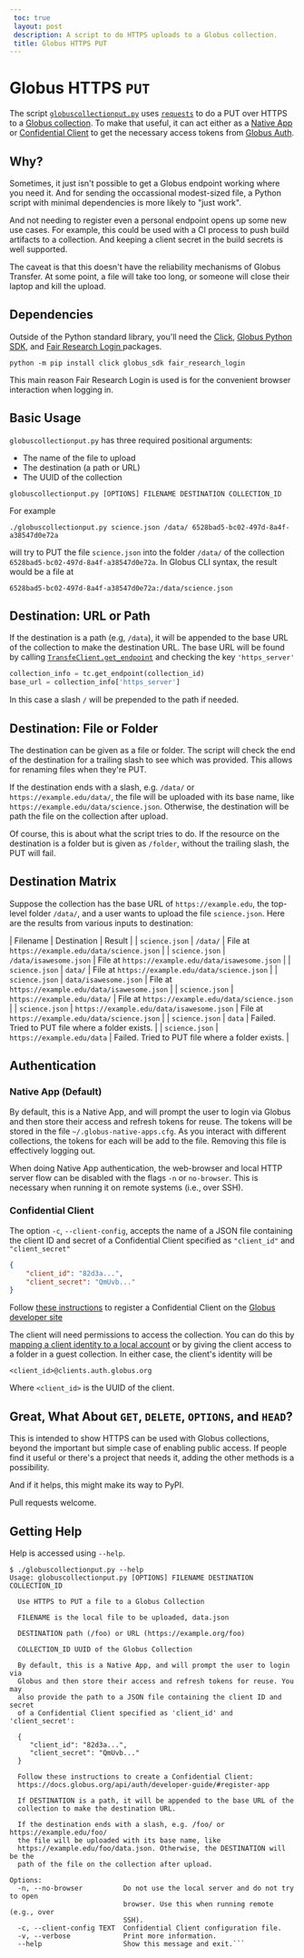 ```yaml
---
 toc: true
 layout: post
 description: A script to do HTTPS uploads to a Globus collection.
 title: Globus HTTPS PUT
---
```

 
# Globus HTTPS `PUT`

The script
[`globuscollectionput.py`](https://github.com/rpwagner/serverless-data/blob/main/bin/globuscollectionput.py) 
uses [`requests`](https://requests.readthedocs.io/en/latest/) to do a
PUT over HTTPS to a [Globus
collection](https://docs.globus.org/globus-connect-server/v5.4/https-access-collections/). To
make that useful, it can act either as a [Native
App](https://globus-sdk-python.readthedocs.io/en/stable/examples/native_app.html)
or [Confidential
Client](https://globus-sdk-python.readthedocs.io/en/stable/examples/client_credentials.html)
to get the necessary access tokens from [Globus
Auth](https://docs.globus.org/globus-connect-server/v5.4/https-access-collections/#accessing_data).

## Why?

Sometimes, it just isn't possible to get a Globus endpoint working where you
need it. And for sending the occassional modest-sized file, a Python
script with minimal dependencies is more likely to "just work". 

And not needing to register even a personal endpoint opens up some new
use cases. For example, this could be used with a CI process to push build
 artifacts to a collection. And keeping a client secret in the build
 secrets is well supported.
 
The caveat is that this doesn't have the reliability mechanisms of
Globus Transfer. At some point, a file will take too long, or someone
will close their laptop and kill the upload.

## Dependencies

Outside of the Python standard library, you'll need the
[Click](https://click.palletsprojects.com/), [Globus Python
SDK](https://globus-sdk-python.readthedocs.io/), and [Fair Research
Login ](https://github.com/fair-research/native-login) packages.

```shell
python -m pip install click globus_sdk fair_research_login
```

This main reason Fair Research Login is used is for the convenient
browser interaction when logging in.

## Basic Usage

`globuscollectionput.py` has three required positional arguments:
- The name of the file to upload
- The destination (a path or URL)
- The UUID of the collection

```shell
globuscollectionput.py [OPTIONS] FILENAME DESTINATION COLLECTION_ID
```

For example
```shell
./globuscollectionput.py science.json /data/ 6528bad5-bc02-497d-8a4f-a38547d0e72a
```
will try to PUT the file `science.json` into the folder `/data/` of
the collection `6528bad5-bc02-497d-8a4f-a38547d0e72a`. In Globus CLI
syntax, the result would be a file at

```
6528bad5-bc02-497d-8a4f-a38547d0e72a:/data/science.json
```

## Destination: URL or Path

If the destination is a path (e.g, `/data`), it will be appended to
the base URL of the collection to make the destination URL. The base
URL will be found by calling [`TransfeClient.get_endpoint`](https://docs.globus.org/globus-connect-server/v5.4/https-access-collections/#using_the_python_sdk)
and checking the key `'https_server'`
```python
collection_info = tc.get_endpoint(collection_id)
base_url = collection_info['https_server']
```

In this case a slash `/` will be prepended to the path if needed.

## Destination: File or Folder

The destination can be given as a file or folder. The script will
check the end of the destination for a trailing slash to see which was
provided. This allows for renaming files when they're PUT.

If the destination ends with a slash, e.g. `/data/` or
  `https://example.edu/data/`, the file will be uploaded with its base
  name, like `https://example.edu/data/science.json`. Otherwise, the
  destination will be path the file on the collection after upload.

Of course, this is about what the script tries to do. If the
resource on the destination is a folder but is given as `/folder`,
without the trailing slash, the PUT will fail.

## Destination Matrix

Suppose the collection has the base URL of `https://example.edu`, the
top-level folder `/data/`, and a user wants to upload the file
`science.json`. Here are the results from various inputs to destination:

| Filename | Destination | Result |
| `science.json` | `/data/`                                                                     | File at `https://example.edu/data/science.json`      |
| `science.json` | `/data/isawesome.json`                                         | File at `https://example.edu/data/isawesome.json`  |
| `science.json` | `data/`                                                                       | File at `https://example.edu/data/science.json`      |
| `science.json` | `data/isawesome.json`                                           | File at `https://example.edu/data/isawesome.json`  |
| `science.json` | `https://example.edu/data/`                               | File at `https://example.edu/data/science.json`      |
| `science.json` |  `https://example.edu/data/isawesome.json`  | File at `https://example.edu/data/science.json`      |
| `science.json` |  `data`                                                                        | Failed.  Tried to PUT file where a folder exists.                      |
| `science.json` | `https://example.edu/data`                                 | Failed.  Tried to PUT file where a folder exists.                      |

## Authentication

### Native App (Default)

By default, this is a Native App, and will prompt the user to login
via Globus and then store their access and refresh  tokens for
reuse. The tokens will be stored in the file
`~/.globus-native-apps.cfg`. As you interact with different
collections, the tokens for each will be add to the file. Removing
this file is effectively logging out.

When doing Native App authentication, the web-browser and local HTTP
server flow can be disabled with the flags `-n` or `no-browser`. This is
necessary when running it on remote systems (i.e., over SSH).

### Confidential Client

The option `-c`, `--client-config`, accepts the name of a JSON file
containing the  client ID and secret of a Confidential Client
specified as `"client_id"` and `"client_secret"`
  
```json
{
	"client_id": "82d3a...",
    "client_secret": "QmUvb..."
}
```

Follow [these
instructions](https://docs.globus.org/api/auth/developer-guide/#register-app)
to register a Confidential Client on the [Globus developer site](https://developers.globus.org)

The client will need permissions to access the collection. You can do
this by [mapping a client identity to a local
account](https://docs.globus.org/globus-connect-server/v5/use-client-credentials/)
or by giving the client access to a folder in a guest collection. In
either case, the client's identity will be
```
<client_id>@clients.auth.globus.org
```

Where `<client_id>` is the UUID of the client.

## Great, What About `GET`, `DELETE`, `OPTIONS`, and `HEAD`?

This is intended to show HTTPS can be used with Globus collections,
beyond the important but simple case of enabling public access. If
people find it useful or there's a project that needs it, adding the
other methods is a possibility.

And if it helps, this might make its way to PyPI.

Pull requests welcome.

## Getting Help

Help is accessed using `--help`.

```
$ ./globuscollectionput.py --help
Usage: globuscollectionput.py [OPTIONS] FILENAME DESTINATION COLLECTION_ID

  Use HTTPS to PUT a file to a Globus Collection

  FILENAME is the local file to be uploaded, data.json

  DESTINATION path (/foo) or URL (https://example.org/foo)

  COLLECTION_ID UUID of the Globus Collection

  By default, this is a Native App, and will prompt the user to login via
  Globus and then store their access and refresh tokens for reuse. You may
  also provide the path to a JSON file containing the client ID and secret
  of a Confidential Client specified as 'client_id' and 'client_secret':
  
  {
     "client_id": "82d3a...",
     "client_secret": "QmUvb..."
  }

  Follow these instructions to create a Confidential Client:
  https://docs.globus.org/api/auth/developer-guide/#register-app

  If DESTINATION is a path, it will be appended to the base URL of the
  collection to make the destination URL.

  If the destination ends with a slash, e.g. /foo/ or https://example.edu/foo/
  the file will be uploaded with its base name, like
  https://example.edu/foo/data.json. Otherwise, the DESTINATION will be the
  path of the file on the collection after upload.

Options:
  -n, --no-browser          Do not use the local server and do not try to open
                            browser. Use this when running remote (e.g., over
                            SSH).
  -c, --client-config TEXT  Confidential Client configuration file.
  -v, --verbose             Print more information.
  --help                    Show this message and exit.```
```
